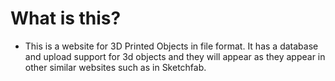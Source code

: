 # What is this?
- This is a website for 3D Printed Objects in file format. It has a database and upload support for 3d objects and they will appear as they appear in other similar websites such as in Sketchfab.
